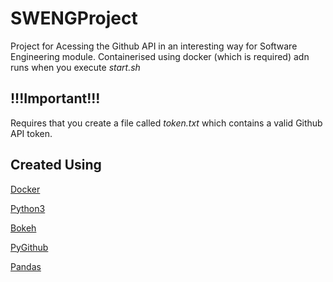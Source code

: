 # SWENGProject
Project for Acessing the Github API in an interesting way for Software Engineering module.
Containerised using docker (which is required) adn runs when you execute *start.sh*

## !!!Important!!!
Requires that you create a file called *token.txt* which contains a valid Github API token.

## Created Using 
[Docker](https://www.docker.com)

[Python3](https://www.python.org)

[Bokeh](https://docs.bokeh.org/en/latest/index.html)

[PyGithub](https://github.com/PyGithub/PyGithub)

[Pandas](https://pandas.pydata.org/)